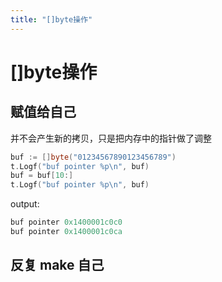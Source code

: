 ```yaml
---
title: "[]byte操作"
---
```


# []byte操作

## 赋值给自己

并不会产生新的拷贝，只是把内存中的指针做了调整

```go
buf := []byte("01234567890123456789")
t.Logf("buf pointer %p\n", buf)
buf = buf[10:]
t.Logf("buf pointer %p\n", buf)
```

output:

```go
buf pointer 0x1400001c0c0
buf pointer 0x1400001c0ca
```
## 反复 make 自己